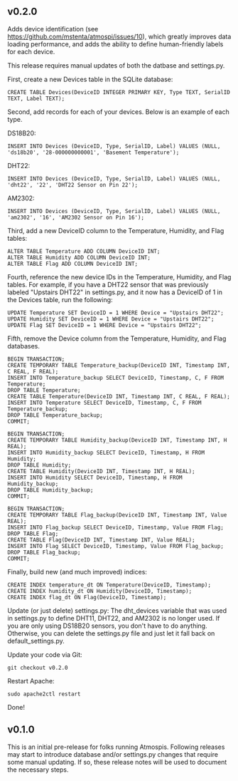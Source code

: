 v0.2.0
------
Adds device identification (see https://github.com/mstenta/atmospi/issues/10), which greatly improves data loading performance, and adds the ability to define human-friendly labels for each device.

This release requires manual updates of both the datbase and settings.py.

First, create a new Devices table in the SQLite database:

    CREATE TABLE Devices(DeviceID INTEGER PRIMARY KEY, Type TEXT, SerialID TEXT, Label TEXT);

Second, add records for each of your devices. Below is an example of each type.

DS18B20:

    INSERT INTO Devices (DeviceID, Type, SerialID, Label) VALUES (NULL, 'ds18b20', '28-000000000001', 'Basement Temperature');

DHT22:

    INSERT INTO Devices (DeviceID, Type, SerialID, Label) VALUES (NULL, 'dht22', '22', 'DHT22 Sensor on Pin 22');

AM2302:

    INSERT INTO Devices (DeviceID, Type, SerialID, Label) VALUES (NULL, 'am2302', '16', 'AM2302 Sensor on Pin 16');

Third, add a new DeviceID column to the Temperature, Humidity, and Flag tables:

    ALTER TABLE Temperature ADD COLUMN DeviceID INT;
    ALTER TABLE Humidity ADD COLUMN DeviceID INT;
    ALTER TABLE Flag ADD COLUMN DeviceID INT;

Fourth, reference the new device IDs in the Temperature, Humidity, and Flag tables. For example, if you have a DHT22 sensor that was previously labeled "Upstairs DHT22" in settings.py, and it now has a DeviceID of 1 in the Devices table, run the following:

    UPDATE Temperature SET DeviceID = 1 WHERE Device = "Upstairs DHT22";
    UPDATE Humidity SET DeviceID = 1 WHERE Device = "Upstairs DHT22";
    UPDATE Flag SET DeviceID = 1 WHERE Device = "Upstairs DHT22";

Fifth, remove the Device column from the Temperature, Humidity, and Flag databases.

    BEGIN TRANSACTION;
    CREATE TEMPORARY TABLE Temperature_backup(DeviceID INT, Timestamp INT, C REAL, F REAL);
    INSERT INTO Temperature_backup SELECT DeviceID, Timestamp, C, F FROM Temperature;
    DROP TABLE Temperature;
    CREATE TABLE Temperature(DeviceID INT, Timestamp INT, C REAL, F REAL);
    INSERT INTO Temperature SELECT DeviceID, Timestamp, C, F FROM Temperature_backup;
    DROP TABLE Temperature_backup;
    COMMIT;

    BEGIN TRANSACTION;
    CREATE TEMPORARY TABLE Humidity_backup(DeviceID INT, Timestamp INT, H REAL);
    INSERT INTO Humidity_backup SELECT DeviceID, Timestamp, H FROM Humidity;
    DROP TABLE Humidity;
    CREATE TABLE Humidity(DeviceID INT, Timestamp INT, H REAL);
    INSERT INTO Humidity SELECT DeviceID, Timestamp, H FROM Humidity_backup;
    DROP TABLE Humidity_backup;
    COMMIT;

    BEGIN TRANSACTION;
    CREATE TEMPORARY TABLE Flag_backup(DeviceID INT, Timestamp INT, Value REAL);
    INSERT INTO Flag_backup SELECT DeviceID, Timestamp, Value FROM Flag;
    DROP TABLE Flag;
    CREATE TABLE Flag(DeviceID INT, Timestamp INT, Value REAL);
    INSERT INTO Flag SELECT DeviceID, Timestamp, Value FROM Flag_backup;
    DROP TABLE Flag_backup;
    COMMIT;

Finally, build new (and much improved) indices:

    CREATE INDEX temperature_dt ON Temperature(DeviceID, Timestamp);
    CREATE INDEX humidity_dt ON Humidity(DeviceID, Timestamp);
    CREATE INDEX flag_dt ON Flag(DeviceID, Timestamp);

Update (or just delete) settings.py: The dht_devices variable that was used in settings.py to define DHT11, DHT22, and AM2302 is no longer used. If you are only using DS18B20 sensors, you don't have to do anything. Otherwise, you can delete the settings.py file and just let it fall back on default_settings.py.

Update your code via Git:

    git checkout v0.2.0

Restart Apache:

    sudo apache2ctl restart

Done!

v0.1.0
------
This is an initial pre-release for folks running Atmospis. Following releases may start to introduce database and/or settings.py changes that require some manual updating. If so, these release notes will be used to document the necessary steps.
